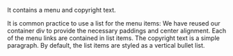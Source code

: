It contains a menu and copyright text.

It is common practice to use a list for the menu items:
We have reused our container div to provide the necessary paddings and center alignment.
Each of the menu links are contained in list items.
The copyright text is a simple paragraph.
By default, the list items are styled as a vertical bullet list.
